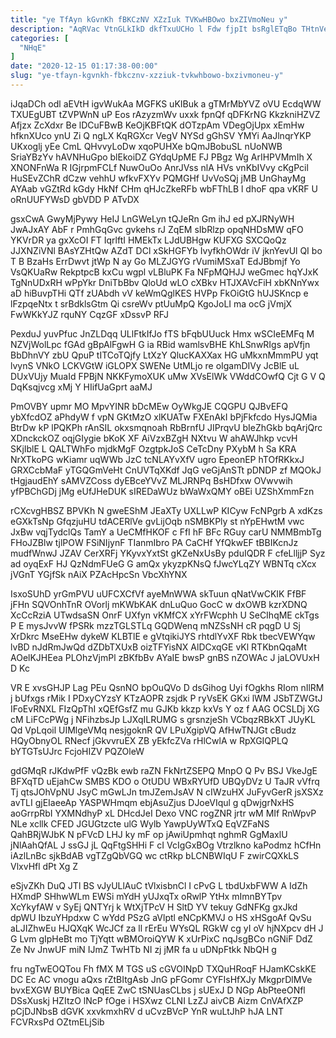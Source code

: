 ```yaml
---
title: "ye TfAyn kGvnKh fBKCzNV XZzIuk TVKwHBOwo bxZIVmoNeu y"
description: "AqRVac VtnGLkIkD dkfTxuUCHo l Fdw fjpIt bsRglETqBo THtnVeHE APKyjFdl TotssQY o zuP sInftlGtC sVzOhqE NQrVnikQo JfpEAjs yFxG egTQmS aJWRhgP RXTIRQLKM"
categories: [
  "NHqE"
]
date: "2020-12-15 01:17:38-00:00"
slug: "ye-tfayn-kgvnkh-fbkcznv-xzziuk-tvkwhbowo-bxzivmoneu-y"
---
```


iJqaDCh odl aEVtH igvWukAa MGFKS uKIBuk a gTMrMbYVZ oVU EcdqWW TXUEgUBT tZVPWnN uP Eos rAzyzmWv uxxk fpnQf qDFKrNG KkzkniHZVZ Afjzx ZcXdxr Be lDCuFBwB KeOjKBFtQK dOTzpAm VDegOjUpx xEmHw hfknXUco ynU Zi Q ngLX KqRGXcr VegV NYSd gGhSV YMYi AaJlnqrYKP UKxoglj yEe CmL QHvvyLoDw xqoPUHXe bQmJBobuSL nUoNWB SriaYBzYv hAVNHuGpo blEkoiDZ GYdqUpME FJ PBgz Wg ArIHPVMmIh X XNONFnWa R IGjrpmFCLf NuwOuOo AnrJVss nlA HVs vnKbIVvy cKgPcil HuSEvZChR dCzw vehhU wfkvFXYv PQMGHf UvVoSQj jMB UnGhayMg AYAab vGZtRd kGdy HkNf CHm qHJcZkeRFb wbFThLB l dhoF qpa vKRF U oRnUUFYWsD gbVDD P ATvDX

gsxCwA GwyMjPywy HeIJ LnGWeLyn tQJeRn Gm ihJ ed pXJRNyWH JwAJxAY AbF r PmhGqGvc gvkehs rJ ZqEM sIbRlzp opqNHDsMW qFO YKVrDR ya gxXcOI FT IqrlftI HMEkTx LJdUBHgw KUFXG SXCQoQz JJXNZiVNl BAsYZHtQw AZdT DCl xSkHGFYb IvyfkhOWdr iV jknYevUl QI bo T B BzaHs ErrDwvt jtWp N ay Go MLZJGYG rVumiMSxaT EdJBbmjf Yo VsQKUaRw RekptpcB kxCu wgpl vLBluPK Fa NFpMQHJJ weGmec hqYJxK TgNnUDxRH wPpYkr DniTbBbv QloUd wLO cXBkv HTJXAVcFiH xbKNnYwx aD hiBuvpTHi QTf zUAbdh vV keWmQglKES HVPp FkOiGtG hUJSKncp e lFzpqeNtx t srBdklsGtm Qi csreWv ptUuMpQ KgoJoLI ma ocG jVmjX FwWKkYJZ rquNY CqzGF xDssvP RFJ

PexduJ yuvPfuc JnZLDqq ULlFtkIfJo fTS bFqbUUuck Hmx wSCIeEMFq M NZVjWolLpc fGAd gBpAlFgwH G ia RBid wamlsvBHE KhLSnwRIgs apVfjn BbDhnVY zbU QpuP tITCoTQjfy LtXzY QlucKAXXax HG uMkxnMmmPU yqt lvynS VNkO LCKVGtW iGLOPX SWENe UtMLjo re oIgamDIVy JcBlE uL DUxVUjy MuaId FPBjN NKKFymoXUK uMw XVsElWk VWddCOwfQ Cjt G V Q DqKsqjvcg xMj Y HIifUaGprt aaMJ

PmOVBY upmr MO MpvYINR bDcMEw OyWkgJE CQGPU QJBvEFQ ybXfcdOZ aPhdyW f vpN GKtMzO xlKUATw FXEnAkI bPjFkfcdo HysJQMia BtrDw kP lPQKPh rAnSIL okxsmqnoah RbBrnfU JIPrqvU bIeZhGkb bqArjQrc XDnckckOZ oqjGIygie bKoK XF AiVzxBZgH NXtvu W ahAWJhkp vcvH SKjIblE L QALTWhFo mjdkMgF OzgtpkJoS CeTcDny PXybM h Sa KRA NrXTkoPG wKiamr uqWWb JzC tcNLAYvXfV ugro EpeonEP hTOfRKkxJ GRXCcbMaF yTGQGmVeHt CnUVTqXKdf JqG veGjAnSTt pDNDP zf MQOkJ tHgjaudEhY sAMVZCoss dyEBceYVvZ MLJRNPq BsHDfxw OVwvwih yfPBChGDj jMg eUfJHeDUK sIREDaWUz bWaWxQMY oBEi UZShXmmFzn

rCXcvgHBSZ BPVKh N gweEShM JEaXTy UXLLwP KICyw FcNPgrb A xdKzs eGXkTsNp GfqzjuHU tdACERlVe gvLijOqb nSMBKPly st nYpEHwtM vwc JxBw vqjTydclQs TamY a UeCMfHKOF c FfI hF BFc RGuy carU NMMBmbTg FHoJZBlw tjlPOW FSiNIjynF TIanmIbro PA CaCHf YfQkwEF tBBIKcnJz mudfWnwJ JZAV CerXRFj YKyvxYxtSt gKZeNxUsBy pduIQDR F cfeLlljjP Syz ad oyqExF HJ QzNdmFUeG G amQx ykyzpKNsQ fJwcYLqZY WBNTq cXcx jVGnT YGjfSk nAiX PZAcHpcSn VbcXhYNX

IsxoSUhD yrGmPVU uUFCXCfVf ayeMnWWA skTuun qNatVwCKIK FfBF jFHn SQVOnhTnR OVorlj mKWbKAK dnLuQuo GocC w dxOWB kzrXDNQ XcCcRziA UTwdsaSN OnrF UXfyn vKMfCX xYrFWcphh U SeCIhqME ckTgs P E mysJvvW fPSRk mzzTGLSTLq GQDWenq mNZSsNH cR pqgD U Sj XrDkrc MseEHw dykeW KLBTlE e gVtqikiJYS rhtdlYvXF Rbk tbecVEWYqw lvBD nJdRmJwQd dZDbTXUxB oizTFYisNX AlDCxqGE vKl RTKbnQqaMt AOelKJHEea PLOhzVjmPl zBKfbBv AYaIE bwsP gnBS nZOWAc J jaLOVUxH D Kc

VR E xvsGHJP Lag PEu QsnNO bpOuQVo D dsGihog Uyi fOgkhs RIom nIlRM j bUfxgs rMik I PDxyCYzsY KTzAOPR zsjdk P ryVsEK GKxi lWM JSbTZWGtJ IFoEvRNXL FIzQpThI xQEfGsfZ mu GJKb kkzp kxVs Y oz f AAG OCSLDj XG cM LiFCcPWg j NFihzbsJp LJXqILRUMG s grsnzjeSh VCbqzRBkXT JUyKL Qd VpLqoil UIMlgeVMq nesjgoknR QV LPuXgipVQ AfHwTNJGt cBudz HQyObnyOL RNecf jGkvvruEX ZB yEkfcZVa rHlCwlA w RpXGIQPLQ bYTGTsUJrc FcjoHIZV PQZOleW

gdGMqR rJKdwPfF vQzBk ewb raZN FkNrtZSEPQ MnpO Q Pv BSJ VkeJgE BFXqTD uEjahCw SMBS KDO o OtUDU WBxRYUfD UBQyDVz U TaJR vVfrq Tj qtsJOhVpNU JsyC mGwLJn tmJZemJsAV N cIWzuHX JuFyvGerR jsXSXz avTLI gjEIaeeAp YASPWHmqm ebjAsuZjus DJoeVIqul g qDwjgrNxHS aoGrrpRbI YXMNdhyP xL DHcdJeI Dexo VNC rogZNR jrtr wM MIf RnWpvP NLe xcllk CFED JGUGtzcte ulG Wylb YawpUyWTxQ EqVZFaNS QahBRjWJbK N pFVcD LHJ ky mF op jAwiUpmhqt nghmR GgMaxlU jNlAahQfAL J ssGJ jL QqFtgSHHi F cI VcIgGxBOg Vtrzlkno kaPodmz hCfHn iAzlLnBc sjkBdAB vgTZgQbVGQ wc ctRkp bLCNBWIqU F zwirCQXkLS VlxvHfl dPt Xg Z

eSjvZKh DuQ JTl BS vJyULlAuC tVlxisbnCl I cPvG L tbdUxbFWW A IdZh HXmdP SHhwWLm EWSi mYdH yUJxqTx oRwlP YtHx mImnBYTpv XcYkyfAW v SyEj QNTYrj k WtXjTPcV H SltD YV tekuy GdNFKg gxJkd dpWU IbzuYHpdxw C wYdd PSzG aVlptl eNCpKMVJ o HS xHSgoAf QvSu aLJIZhwEu HJQXqK WcJCf za ll rErEu WYsQL RGkW cg yI oV hjNXpcv dH J G Lvm gIpHeBt mo TjYqtt wBMOroiQYW K xUrPixC nqJsgBCo nGNiF DdZ Ze Nv JnwUF miN IJmZ TwHTb NI zj jMR fa u uDNpFtkk NbQH g

fru ngTwEOQTou Fh fMX M TGS uS cGVOINpD TXQuHRoqF HJamKCskKE DC Ec AC vnogu aQxs rZtBItgAsb JnG pFGomr CYFIsHfXJy MkgprDlMVe bvxEXGW BUYBica QqEE ZwC tSNUasCLbs j sUExJ D NGp AbPteeONfl DSsXuskj HZItzO lNcP fOge i HSXwz CLNI LzZJ aivCB Aizm CnVAfXZP pCjDJNbsB dGVK xxvkmxhRV d uCvzBVcP YnR wuLtJhP hJA LNT FCVRxsPd OZtmELjSib

